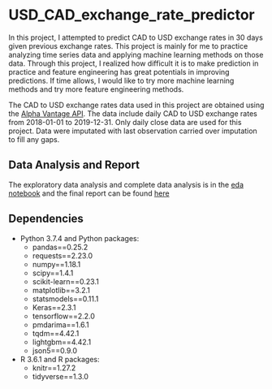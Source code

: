 # USD_CAD_exchange_rate_predictor

In this project, I attempted to predict CAD to USD exchange rates in 30 days given previous exchange rates. This project is mainly for me to practice analyzing time series data and applying machine learning methods on those data. Through this project, I realized how difficult it is to make prediction in practice and feature engineering has great potentials in improving predictions. If time allows, I would like to try more machine learning methods and try more feature engineering methods.

The CAD to USD exchange rates data used in this project are obtained using the [Alpha Vantage API](https://www.alphavantage.co/documentation/). The data include daily CAD to USD exchange rates from 2018-01-01 to 2019-12-31.
Only daily close data are used for this project. Data were imputated with last observation carried over imputation to fill any gaps.

## Data Analysis and Report

The exploratory data analysis and complete data analysis is in the [eda
notebook](./scripts/eda.ipynb)
and the final report can be found
[here](https://htmlpreview.github.io/?https://github.com/flizhou/CAD_USD_exchange_rate_predictor/blob/master/doc/report.html)

## Dependencies

- Python 3.7.4 and Python packages:
    - pandas==0.25.2
    - requests==2.23.0
    - numpy==1.18.1
    - scipy==1.4.1
    - scikit-learn==0.23.1
    - matplotlib==3.2.1
    - statsmodels==0.11.1
    - Keras==2.3.1
    - tensorflow==2.2.0
    - pmdarima==1.6.1
    - tqdm==4.42.1
    - lightgbm==4.42.1
    - json5==0.9.0
- R 3.6.1 and R packages:
    - knitr==1.27.2
    - tidyverse==1.3.0
